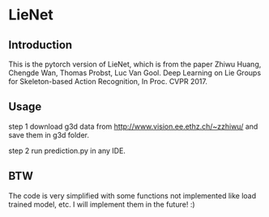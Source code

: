 # LieNet
## Introduction
This is the pytorch version of LieNet, which is from the paper Zhiwu Huang, Chengde Wan, Thomas Probst, Luc Van Gool. Deep Learning on Lie Groups for Skeleton-based Action Recognition, In Proc. CVPR 2017.
## Usage
step 1 download g3d data from http://www.vision.ee.ethz.ch/~zzhiwu/ and save them in g3d folder.

step 2 run prediction.py in any IDE.
## BTW
The code is very simplified with some functions not implemented like load trained model, etc. I will implement them in the future! :)
